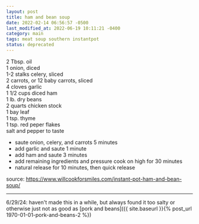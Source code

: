 ```yaml
---
layout: post
title: ham and bean soup
date: 2022-02-14 06:56:57 -0500
last_modified_at: 2022-06-19 10:11:21 -0400
category: main
tags: meat soup southern instantpot
status: deprecated
---
```


2 Tbsp. oil  
1 onion, diced  
1-2 stalks celery, sliced  
2 carrots, or 12 baby carrots, sliced  
4 cloves garlic  
1 1/2 cups diced ham  
1 lb. dry beans  
2 quarts chicken stock  
1 bay leaf  
1 tsp. thyme  
1 tsp. red peper flakes  
salt and pepper to taste  
* saute onion, celery, and carrots 5 minutes
* add garlic and saute 1 minute
* add ham and saute 3 minutes
* add remaining ingredients and pressure cook on high for 30 minutes
* natural release for 10 minutes, then quick release

source: <https://www.willcookforsmiles.com/instant-pot-ham-and-bean-soup/>

---

6/29/24: haven't made this in a while, but always found it too salty or otherwise
just not as good as [pork and beans]({{ site.baseurl }}{% post_url 1970-01-01-pork-and-beans-2 %})
